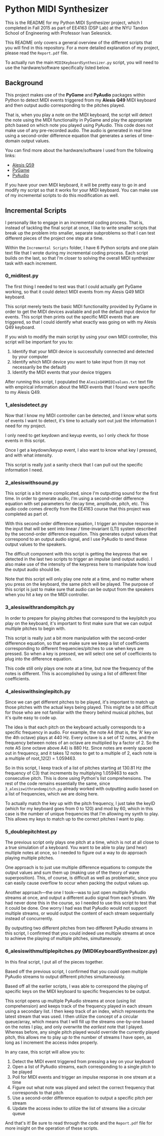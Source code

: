 # Python MIDI Synthesizer

This is the README for my Python MIDI Synthesizer project, which I completed in Fall 2015 as part of EE4163 (DSP Lab) at the NYU Tandon School of Engineering with Professor Ivan Selesnick.

This README only covers a general overview of the different scripts that you will find in this repository. For a more detailed explanation of my project, please read the `Report.pdf` file.

To actually run the main `MIDIKeyboardSynthesizer.py` script, you will need to use the hardware/software specifically listed below.

## Background

This project makes use of the **PyGame** and **PyAudio** packages within Python to detect MIDI events triggered from my **Alesis Q49** MIDI keyboard and then output audio corresponding to the pitches played.

That is, when you play a note on the MIDI keyboard, the script will detect the note using the MIDI functionality in PyGame and play the appropriate pitch based on which note you played using PyAudio. This code does not make use of any pre-recorded audio. The audio is generated in real time using a second-order difference equation that generates a series of time-domain output values.

You can find more about the hardware/software I used from the following links:
* [Alesis Q59](http://www.alesis.com/products/legacy/q49)
* [PyGame](https://www.pygame.org)
* [PyAudio](https://people.csail.mit.edu/hubert/pyaudio/)

If you have your own MIDI keyboard, it will be pretty easy to go in and modify my script so that it works for your MIDI keyboard. You can make use of my incremental scripts to do this modification as well.

## Incremental Scripts

I personally like to engage in an incremental coding process. That is, instead of tackling the final script at once, I like to write smaller scripts that break up the problem into smaller, separate subproblems so that I can test different pieces of the project one step at a time.

Within the `Incremental Scripts` folder, I have 6 Python scripts and one plain text file that I wrote during my incremental coding process. Each script builds on the last, so that I'm closer to solving the overall MIDI synthesizer task with each increment.

### 0_miditest.py

The first thing I needed to test was that I could actually get PyGame working, so that it could detect MIDI events from my Alesis Q49 MIDI keyboard.

This script merely tests the basic MIDI functionality provided by PyGame in order to get the MIDI devices available and poll the default input device for events. This script then prints out the specific MIDI events that are triggered, so that I could identify what exactly was going on with my Alesis Q49 keyboard.

If you wish to modify the main script by using your own MIDI controller, this script will be important for you to:
 1. Identify that your MIDI device is successfully connected and detected by your computer
 2. Identify which MIDI device you want to take input from (it may not necessarily be the default)
 3. Identify the MIDI events that your device triggers

After running this script, I populated the `AlesisQ49MIDIvalues.txt` text file with empirical information about the MIDI events that I found were specific to my Alesis Q49.

### 1_alesisdetect.py

Now that I know my MIDI controller can be detected, and I know what sorts of events I want to detect, it's time to actually sort out just the information I need for my project.

I only need to get keydown and keyup events, so I only check for those events in this script.

Once I get a keydown/keyup event, I also want to know what key I pressed, and with what intensity.

This script is really just a sanity check that I can pull out the specific information I need.

### 2_alesiswithsound.py

This script is a bit more complicated, since I'm outputting sound for the first time. In order to generate audio, I'm using a second-order difference equation with set parameters for decay time, amplitude, pitch, etc. This audio code comes directly from the EE4163 course that this project was completed as part of.

With this second-order difference equation, I trigger an impulse response in the input that will be sent into linear / time-invariant (LTI) system described by the second-order difference equation. This generates output values that correspond to an output audio signal, and I use PyAudio to send these output values to the speakers.

The difficult component with this script is getting the keypress that we detected in the last two scripts to trigger an impulse (and output audio). I also make use of the intensity of the keypress here to manipulate how loud the output audio should be.

Note that this script will only play one note at a time, and no matter where you press on the keyboard, the same pitch will be played. The purpose of this script is just to make sure that audio can be output from the speakers when you hit a key on the MIDI controller.

### 3_alesiswithrandompitch.py

In order to prepare for playing pitches that correspond to the key/pitch you play on the keyboard, it's important to first make sure that we can output multiple pitches to begin with.

This script is really just a bit more manipulation with the second-order difference equation, so that we make sure we keep a list of coefficients corresponding to different frequencies/pitches to use when keys are pressed. So when a key is pressed, we will select one set of coefficients to plug into the difference equation.

This code still only plays one note at a time, but now the frequency of the notes is different. This is accomplished by using a list of different filter coefficients.

### 4_alesiswithsinglepitch.py

Since we can get different pitches to be played, it's important to match up those pitches with the actual keys being played. This might be a bit difficult for those who are not familiar with the theory behind musical pitches, but it's quite easy to code up. 

The idea is that each pitch on the keyboard actually corresponds to a specific frequency in audio. For example, the note A4 (that is, the 'A' key on the 4th octave) plays at 440 Hz. Every octave is a set of 12 notes, and the frequency between notes of an octave are multiplied by a factor of 2. So the note A5 (one octave above A4) is 880 Hz. Since notes are evenly spaced out in frequency, and it takes 12 notes to get to a multiple of 2, each note is a multiple of root_12(2) = 1.059463.

So in this script, I keep track of a list of pitches starting at 130.81 Hz (the frequency of C3) that increments by multiplying 1.059463 to each consecutive pitch. This is done using Python's list comprehensions. The rest of the code remains essentially the same, since `3_alesiswithrandompitch.py` already worked with outputting audio based on a list of frequencies, which we are doing here.

To actually match the key up with the pitch frequency, I just take the keyID (which for my keyboard goes from 0 to 120) and mod by 60, which in this case is the number of unique frequencies that I'm allowing my synth to play. This allows my keys to match up to the correct pitches I want to play.

### 5_doublepitchtest.py

The previous script only plays one pitch at a time, which is not at all close to a true simulation of a keyboard. You want to be able to play (and hear) multiple notes at once, so I needed to figure out a way to do approach playing multiple pitches.

One approach is to just use multiple difference equations to compute the output values and sum them up (making use of the theory of wave superposition). This, of course, is difficult as well as problematic, since you can easily cause overflow to occur when packing the output values up.

Another approach&mdash;the one I took&mdash;was to just open multiple PyAudio streams at once, and output a different audio signal from each stream. We had never done this in the course, so I needed to use this script to test that it could be done. One worry I had was that PyAudio would not support multiple streams, or would output the content of each stream sequentially instead of concurrently.

By outputting two different pitches from two different PyAudio streams in this script, I confirmed that you could indeed use multiple streams at once to achieve the playing of multiple pitches, simultaneously.

### 6_alesiswithmultiplepitches.py (MIDIKeyboardSynthesizer.py)

In this final script, I put all of the pieces together.

Based off the previous script, I confirmed that you could open multiple PyAudio streams to output different pitches simultaneously.

Based off all the earlier scripts, I was able to correspond the playing of specific keys on the MIDI keyboard to specific frequencies to be output.

This script opens up multiple PyAudio streams at once (using list comprehension) and keeps track of the frequency played in each stream using a secondary list. I then keep track of an index, which represents the latest stream that was used. I then utilize the concept of a circular queue/array, which means that I will fill up the streams one-by-one based on the notes I play, and only overwrite the *earliest* note that I played. Whereas before, any single pitch played would override the currently played pitch, this allows me to play *up to* the number of streams I have open, as long as I increment the access index properly.

In any case, this script will allow you to:
 1. Detect the MIDI event triggered from pressing a key on your keyboard
 2. Open a list of PyAudio streams, each corresponding to a single pitch to be played
 3. Poll for MIDI events and trigger an impulse response in one stream at a time
 4. Figure out what note was played and select the correct frequency that corresponds to that pitch
 5. Use a second-order difference equation to output a specific pitch per stream
 6. Update the access index to utilize the list of streams like a circular queue

And that's it! Be sure to read through the code and the `Report.pdf` file for more insight on the operation of these scripts.
